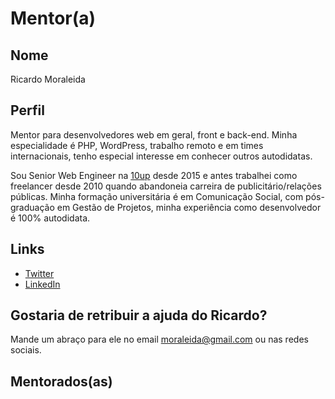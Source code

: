 # Mentor(a)

## Nome

Ricardo Moraleida

## Perfil

Mentor para desenvolvedores web em geral, front e back-end. Minha especialidade 
é PHP, WordPress, trabalho remoto e em times internacionais, tenho especial 
interesse em conhecer outros autodidatas.

Sou Senior Web Engineer na [10up](http://10up.com) desde 2015 e antes trabalhei 
como freelancer desde 2010 quando abandoneia carreira de publicitário/relações públicas. 
Minha formação universitária é em Comunicação Social, com pós-graduação 
em Gestão de Projetos, minha experiência como desenvolvedor é 100% autodidata.


## Links

* [Twitter](https://www.twitter.com/moraleida)
* [LinkedIn](https://www.linkedin.com/in/ricardomoraleida/)

## Gostaria de retribuir a ajuda do Ricardo?

Mande um abraço para ele no email moraleida@gmail.com ou nas redes sociais.

## Mentorados(as)
